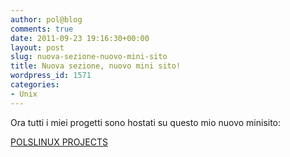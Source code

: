 ```yaml
---
author: pol@blog
comments: true
date: 2011-09-23 19:16:30+00:00
layout: post
slug: nuova-sezione-nuovo-mini-sito
title: Nuova sezione, nuovo mini sito!
wordpress_id: 1571
categories:
- Unix
---
```


Ora tutti i miei progetti sono hostati su questo mio nuovo minisito:


[POLSLINUX PROJECTS](http://projects.polslinux.it)



